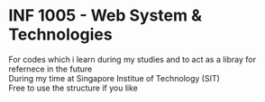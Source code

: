 # INF 1005 - Web System & Technologies
For codes which i learn during my studies and to act as a libray for refernece in the future<br />
During my time at Singapore Institue of Technology (SIT) <br />
Free to use the structure if you like
